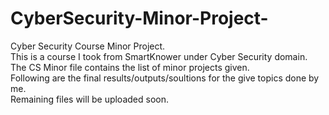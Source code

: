 # CyberSecurity-Minor-Project-
Cyber Security Course Minor Project.<br />
This is a course I took from SmartKnower under Cyber Security domain.<br />
The CS Minor file contains the list of minor projects given.<br />
Following are the final results/outputs/soultions for the give topics done by me.<br />
Remaining files will be uploaded soon.

